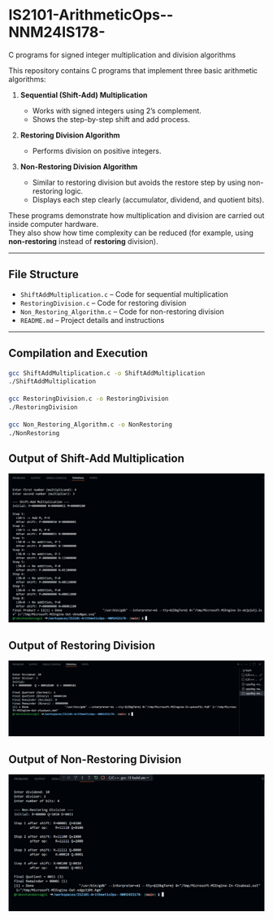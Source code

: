# IS2101-ArithmeticOps--NNM24IS178-  
C programs for signed integer multiplication and division algorithms  

This repository contains C programs that implement three basic arithmetic algorithms:  

1. **Sequential (Shift-Add) Multiplication**  
   - Works with signed integers using 2’s complement.  
   - Shows the step-by-step shift and add process.  

2. **Restoring Division Algorithm**  
   - Performs division on positive integers.  

3. **Non-Restoring Division Algorithm**  
   - Similar to restoring division but avoids the restore step by using non-restoring logic.  
   - Displays each step clearly (accumulator, dividend, and quotient bits).  

These programs demonstrate how multiplication and division are carried out inside computer hardware.  
They also show how time complexity can be reduced (for example, using **non-restoring** instead of **restoring** division).  

---

## File Structure  
- `ShiftAddMultiplication.c` – Code for sequential multiplication  
- `RestoringDivision.c` – Code for restoring division  
- `Non_Restoring_Algorithm.c` – Code for non-restoring division  
- `README.md` – Project details and instructions  

---

## Compilation and Execution  
```bash
gcc ShiftAddMultiplication.c -o ShiftAddMultiplication
./ShiftAddMultiplication

gcc RestoringDivision.c -o RestoringDivision
./RestoringDivision

gcc Non_Restoring_Algorithm.c -o NonRestoring
./NonRestoring

```
## Output of Shift-Add Multiplication
![Shift Add Multiplication Output](images/shift_multiplication.png.png)

## Output of Restoring Division
![Restoring Division Output](images/restoring_division.png.png)

## Output of Non-Restoring Division
![Non-Restoring Division Output](images/non_restoring_division.png.png)
